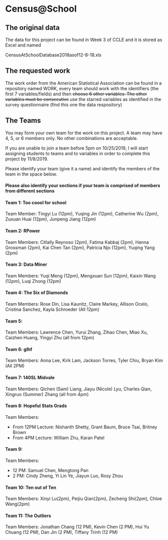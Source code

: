 # Census@School

## The original data

The data for this project can be found in Week 3 of CCLE and it is stored as Excel and named

CensusAtSchoolDatabase2018asof12-8-18.xls

## The requested work

The work order from the American Statistical Association can be found in a repository named WORK, every team should work with the identifiers (the first 7 variables/fields) and then ~~choose 6 other variables.  The other variables must be consecutive~~ 
use the starred variables as identified in the survey questionnaire (find this one the data respository)

## The Teams

You may form your own team for the work on this project. A team may have 4, 5, or 6 members only.  No other combinations are acceptable. 

If you are unable to join a team before 5pm on 10/25/2019, I will start assigning students to teams and to variables in order to complete this project by 11/8/2019.

Please identify your team (give it a name) and identify the members of the team in the space below. <h4>Please also identify your sections if your team is comprised of members from different sections</h4>

#### Team 1: Too coool for school
Team Member:
Tingyi Lu (12pm), Yuqing Jin (12pm), Catherine Wu (2pm), Zuxuan Huai (12pm), Junpeng Jiang (12pm)

#### Team 2: RPower 
Team Members:
Citlally Reynoso (2pm), Fatima Kabbaj (2pm), Hanna Grossman (2pm), Kai Chen Tan (2pm), Patricia Njo (12pm), Yuqing Yang (2pm)

#### Team 3: Data Miner
Team Members:
Yuqi Meng (12pm), Mengxuan Sun (12pm), Kaixin Wang (12pm), Luqi Zhong (12pm)

#### Team 4: The Six of Diamonds
Team Members:
Rose Din, Lisa Kaunitz, Claire Markey, Allison Ocelo, Cristina Sanchez, Kayla Schroeder (All 12pm)

#### Team 5:
Team Members:
Lawrence Chen, Yurui Zhang, Zihao Chen, Miao Xu, Caizhen Huang, Yingyi Zhu (all from 12pm)

#### Team 6: glhf
Team Members:
Anna Lee, Kirk Lam, Jackson Torres, Tyler Chiu, Bryan Kim (All 2PM)

#### Team 7: 140SL Midvale
Team Members: Qichen (Sam) Liang, Jiayu (Nicole) Lyu, Charles Qian, Xingruo (Summer) Zhang (all from 4pm)

#### Team 8: Hopeful Stats Grads
Team Members: 
* From 12PM Lecture: Nishanth Shetty, Grant Baum, Bruce Tsai, Britney Brown
* From 4PM Lecture: William Zhu, Karan Patel 

#### Team 9: 
Team Members: 
* 12 PM: Samuel Chen, Mengtong Pan
* 2 PM: Cindy Zheng, Yi Lin Ye, Jiayun Luo, Rosy Zhou

#### Team 10: Ten out of Ten
Team Members: Xinyi Lu(2pm), Peijiu Qian(2pm), Zecheng Shi(2pm), Chloe Wang(2pm) 

#### Team 11: The Outliers
Team Members: Jonathan Chang (12 PM), Kevin Chen (2 PM), Hui Yu Chuang (12 PM), Dan Jin (2 PM), Tiffany Trinh (12 PM)

